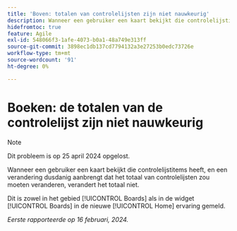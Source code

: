 ```yaml
---
title: 'Boven: totalen van controlelijsten zijn niet nauwkeurig'
description: Wanneer een gebruiker een kaart bekijkt die controlelijstitems heeft, en een verandering dusdanig aanbrengt dat het totaal van controlelijsten zou moeten veranderen, verandert het totaal niet.
hidefromtoc: true
feature: Agile
exl-id: 548066f3-1afe-4073-b0a1-48a749e313ff
source-git-commit: 3898ec1db137cd7794132a3e27253b0edc73726e
workflow-type: tm+mt
source-wordcount: '91'
ht-degree: 0%

---
```


# Boeken: de totalen van de controlelijst zijn niet nauwkeurig

>[!NOTE]
>
>Dit probleem is op 25 april 2024 opgelost.

Wanneer een gebruiker een kaart bekijkt die controlelijstitems heeft, en een verandering dusdanig aanbrengt dat het totaal van controlelijsten zou moeten veranderen, verandert het totaal niet.

Dit is zowel in het gebied [!UICONTROL Boards] als in de widget [!UICONTROL Boards] in de nieuwe [!UICONTROL Home] ervaring gemeld.

_Eerste rapporteerde op 16 februari, 2024._
